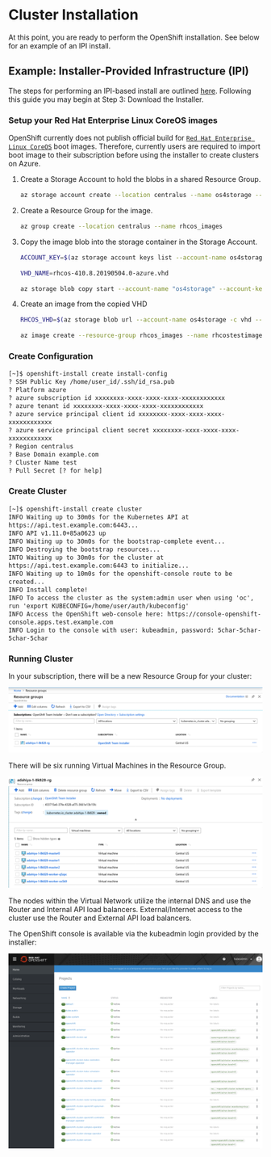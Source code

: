 # Cluster Installation

At this point, you are ready to perform the OpenShift installation. See below for an example of an
IPI install.

## Example: Installer-Provided Infrastructure (IPI)

The steps for performing an IPI-based install are outlined [here][cloud-install]. Following this guide you may begin at
Step 3: Download the Installer.

### Setup your Red Hat Enterprise Linux CoreOS images

OpenShift currently does not publish official build for [`Red Hat Enterprise Linux CoreOS`][rhcos] boot images. Therefore, currently users are required to import boot image to their subscription before using the installer to create clusters on Azure.

1. Create a Storage Account to hold the blobs in a shared Resource Group.

    ```sh
    az storage account create --location centralus --name os4storage --kind StorageV2 --resource-group os4-common
    ```

1. Create a Resource Group for the image.

    ```sh
    az group create --location centralus --name rhcos_images
    ```

1. Copy the image blob into the storage container in the Storage Account.

    ```sh
    ACCOUNT_KEY=$(az storage account keys list --account-name os4storage --resource-group os4-common --query "[0].value" -o tsv)
    ```

    ```sh
    VHD_NAME=rhcos-410.8.20190504.0-azure.vhd
    ```

    ```sh
    az storage blob copy start --account-name "os4storage" --account-key "$ACCOUNT_KEY" --destination-blob "$VHD_NAME" --destination-container vhd --source-uri "https://openshifttechpreview.blob.core.windows.net/rhcos/$VHD_NAME"
    ```

1. Create an image from the copied VHD

    ```sh
    RHCOS_VHD=$(az storage blob url --account-name os4storage -c vhd --name "$VHD_NAME" -o tsv)
    ```

    ```sh
    az image create --resource-group rhcos_images --name rhcostestimage --os-type Linux --storage-sku Premium_LRS --source "$RHCOS_VHD" --location centralus
    ```

### Create Configuration

```console
[~]$ openshift-install create install-config
? SSH Public Key /home/user_id/.ssh/id_rsa.pub
? Platform azure
? azure subscription id xxxxxxxx-xxxx-xxxx-xxxx-xxxxxxxxxxxx
? azure tenant id xxxxxxxx-xxxx-xxxx-xxxx-xxxxxxxxxxxx
? azure service principal client id xxxxxxxx-xxxx-xxxx-xxxx-xxxxxxxxxxxx
? azure service principal client secret xxxxxxxx-xxxx-xxxx-xxxx-xxxxxxxxxxxx
? Region centralus
? Base Domain example.com
? Cluster Name test
? Pull Secret [? for help]
```

### Create Cluster

```console
[~]$ openshift-install create cluster
INFO Waiting up to 30m0s for the Kubernetes API at https://api.test.example.com:6443...
INFO API v1.11.0+85a0623 up
INFO Waiting up to 30m0s for the bootstrap-complete event...
INFO Destroying the bootstrap resources...
INTO Waiting up to 30m0s for the cluster at https://api.test.example.com:6443 to initialize...
INFO Waiting up to 10m0s for the openshift-console route to be created...
INFO Install complete!
INFO To access the cluster as the system:admin user when using 'oc', run 'export KUBECONFIG=/home/user/auth/kubeconfig'
INFO Access the OpenShift web-console here: https://console-openshift-console.apps.test.example.com
INFO Login to the console with user: kubeadmin, password: 5char-5char-5char-5char
```

### Running Cluster

In your subscription, there will be a new Resource Group for your cluster:

![Cluster Resource Group](images/install_resource_group.png)

There will be six running Virtual Machines in the Resource Group.

![Virtual Machines instances after install](images/install_nodes.png)

The nodes within the Virtual Network utilize the internal DNS and use the Router and Internal API load balancers. External/Internet
access to the cluster use the Router and External API load balancers.

The OpenShift console is available via the kubeadmin login provided by the installer:

![OpenShift web console](images/install_console.png)

[cloud-install]: https://cloud.openshift.com/clusters/install
[rhcos]: https://github.com/openshift/os
